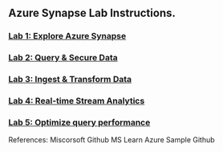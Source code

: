 ## Azure Synapse Lab Instructions.

### [Lab 1: Explore Azure Synapse](/lab/Explore%20Azure%20Synapse.pdf)

### [Lab 2: Query & Secure Data](/lab2.md#lab-2-query--secure-data)

### [Lab 3: Ingest & Transform Data](/lab3.md)

### [Lab 4: Real-time Stream Analytics](/lab4.md)

### [Lab 5: Optimize query performance](/lab5.md)
References:
  Miscorsoft Github
  MS Learn
  Azure Sample Github

